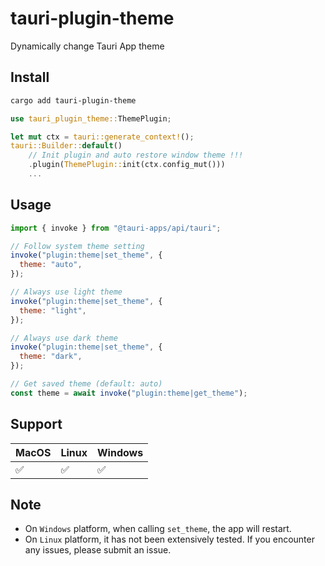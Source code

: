 # tauri-plugin-theme

Dynamically change Tauri App theme

## Install

```bash
cargo add tauri-plugin-theme
```

```rust
use tauri_plugin_theme::ThemePlugin;

let mut ctx = tauri::generate_context!();
tauri::Builder::default()
    // Init plugin and auto restore window theme !!!
    .plugin(ThemePlugin::init(ctx.config_mut()))
    ...
```

## Usage

```javascript
import { invoke } from "@tauri-apps/api/tauri";

// Follow system theme setting
invoke("plugin:theme|set_theme", {
  theme: "auto",
});

// Always use light theme
invoke("plugin:theme|set_theme", {
  theme: "light",
});

// Always use dark theme
invoke("plugin:theme|set_theme", {
  theme: "dark",
});

// Get saved theme (default: auto)
const theme = await invoke("plugin:theme|get_theme");
```

## Support

| MacOS | Linux | Windows |
| ----- | ----- | ------- |
| ✅    | ✅    | ✅      |

## Note
- On `Windows` platform, when calling `set_theme`, the app will restart.
- On `Linux` platform, it has not been extensively tested. If you encounter any issues, please submit an issue.
